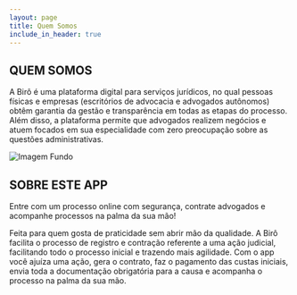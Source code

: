 ```yaml
---
layout: page
title: Quem Somos
include_in_header: true
---
```


## QUEM SOMOS

A Birô é uma plataforma digital para serviços jurídicos, no qual pessoas físicas e empresas (escritórios de advocacia e advogados autônomos) obtêm garantia da gestão e transparência em todas as etapas do processo. Além disso, a plataforma permite que advogados realizem negócios e atuem focados em sua especialidade com zero preocupação sobre as questões administrativas.

![Imagem Fundo](https://www.biro.digital/assets/alternativeheaderimage.jpg)

## SOBRE ESTE APP

Entre com um processo online com segurança, contrate advogados e acompanhe processos na palma da sua mão! 

Feita para quem gosta de praticidade sem abrir mão da qualidade.
A Birô facilita o processo de registro e contração referente a uma ação judicial, facilitando todo o processo inicial e trazendo mais agilidade. Com o app você ajuíza uma ação, gera o contrato, faz o pagamento das custas iniciais, envia toda a documentação obrigatória para a causa e acompanha o processo na palma da sua mão.
